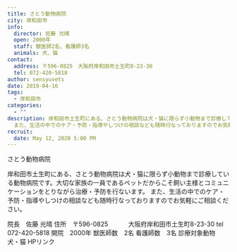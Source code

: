 ```yaml
---
title: さとう動物病院
city: 岸和田市
info:
  director: 佐藤 光晴
  open: 2000年
  staff: 獣医師2名、看護師3名
  animals: 犬、猫
contact:
  address: 〒596-0825　大阪府岸和田市土生町8-23-30
  tel: 072-420-5818
author: sensyuvets
date: 2019-04-16
tags:
  - 岸和田市
categories:
  - ""
description: 岸和田市土生町にある、さとう動物病院は犬・猫に限らず小動物まで診療している動物病院です。大切な家族の一員であるペットだからこそ飼い主様とコミュニケーションをとりながら治療・予防を行ないます。
  また、生活の中でのケア・予防・指導やしつけの相談なども随時行なっておりますのでお気軽にご相談ください。
recruit:
  date: May 12, 2020 5:00 PM
---
```


さとう動物病院

岸和田市土生町にある、さとう動物病院は犬・猫に限らず小動物まで診療している動物病院です。大切な家族の一員であるペットだからこそ飼い主様とコミュニケーションをとりながら治療・予防を行ないます。 また、生活の中でのケア・予防・指導やしつけの相談なども随時行なっておりますのでお気軽にご相談ください。

院長　佐藤 光晴
住所　〒596-0825
　　　大阪府岸和田市土生町8-23-30
tel　072-420-5818
開院　2000年
獣医師数　2名
看護師数　3名
診療対象動物　犬・猫
HPリンク